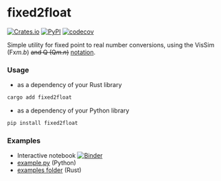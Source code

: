 # fixed2float
[![Crates.io](https://img.shields.io/crates/v/fixed2float)](https://crates.io/crates/fixed2float)
[![PyPI](https://img.shields.io/pypi/v/fixed2float)](https://pypi.org/project/fixed2float/)
[![codecov](https://codecov.io/gh/urbanij/fixed2float/branch/master/graph/badge.svg?token=9JEMJTB2IT)](https://codecov.io/gh/urbanij/fixed2float)


Simple utility for fixed point to real number conversions, using the VisSim (Fx*m.b*) ~~and Q (Q*m.n*)~~ [notation](https://en.wikipedia.org/wiki/Fixed-point_arithmetic#Notations).

### Usage

- as a dependency of your Rust library

```sh
cargo add fixed2float
```

- as a dependency of your Python library

```sh
pip install fixed2float
```


### Examples
- Interactive notebook [![Binder](https://mybinder.org/badge_logo.svg)](https://mybinder.org/v2/gh/urbanij/fixed2float/HEAD?labpath=py-fixed2float%2Fexamples%2Fnotebook.ipynb)
- [example.py](https://github.com/urbanij/fixed2float/blob/master/py-fixed2float/examples/example.py) (Python)
- [examples folder](https://github.com/urbanij/fixed2float/tree/master/examples) (Rust) 


<!-- ### Screencast -->

<!-- [![asciicast](https://asciinema.org/a/463661.svg)](https://asciinema.org/a/463661) -->

